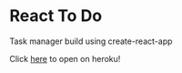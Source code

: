 # React To Do

Task manager build using create-react-app

Click [here](https://maddiesreacttodos.herokuapp.com/) to open on heroku!
